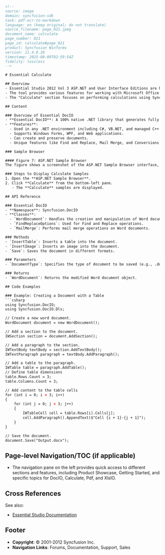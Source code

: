 ```html
<!-- 
source: image
domain: syncfusion-sdk
task: pdf-ocr-to-markdown
language: en (keep original; do not translate)
source_filename: page_021.jpeg
document_name: calculate
page_number: 021
page_id: calculate#page_021
product: Syncfusion Winforms
version: 11.4.0.26
timestamp: 2025-08-09T02:59:54Z
fidelity: lossless
-->

# Essential Calculate

## Overview
- Essential Studio 2012 Vol 3 ASP.NET and User Interface Editions are highlighted.
- The tool provides various features for working with Microsoft Office documents.
- The "Calculate" section focuses on performing calculations using Syncfusion tools in .NET applications.

## Content

### Overview of Essential DocIO
- **Essential DocIO**: A 100% native .NET library that generates fully functional Microsoft Word documents in native Word format.
- **Features**:
  - Used in any .NET environment including C#, VB.NET, and managed C++.
  - Supports Windows Forms, WPF, and Web applications.
  - Can create and preserve documents.
  - Unique features like Find and Replace, Mail Merge, and Conversions.

### Sample Browser

#### Figure 7: ASP.NET Sample Browser
The figure shows a screenshot of the ASP.NET Sample Browser interface, which includes navigation elements for different features such as DocIO, Calculate, Grouping, Pdf, and XlsIO.

### Steps to Display Calculate Samples
1. Open the **ASP.NET Sample Browser**.
2. Click **Calculate** from the bottom-left pane.
   - The **Calculate** samples are displayed.

## API Reference

### Essential DocIO
- **Namespace**: Syncfusion.DocIO
- **Classes**:
  - `WordDocument`: Handles the creation and manipulation of Word documents.
  - `FindReplaceOptions`: Used for Find and Replace operations.
  - `MailMerge`: Performs mail merge operations on Word documents.

### Methods
- `InsertTable`: Inserts a table into the document.
- `InsertImage`: Inserts an image into the document.
- `Save`: Saves the document in different formats.

### Parameters
- `DocumentType`: Specifies the type of document to be saved (e.g., .doc, .docx).

### Returns
- `WordDocument`: Returns the modified Word document object.

## Code Examples

### Example: Creating a Document with a Table
```csharp
using Syncfusion.DocIO;
using Syncfusion.DocIO.Dls;

// Create a new word document.
WordDocument document = new WordDocument();

// Add a section to the document.
IWSection section = document.AddSection();

// Add a paragraph to the section.
IWTextBody textBody = section.AddTextBody();
IWTextParagraph paragraph = textBody.AddParagraph();

// Add a table to the paragraph.
IWTable table = paragraph.AddTable();
// Define table dimensions
table.Rows.Count = 3;
table.Columns.Count = 3;

// Add content to the table cells
for (int i = 0; i < 3; i++)
{
    for (int j = 0; j < 3; j++)
    {
        IWTableCell cell = table.Rows[i].Cells[j];
        cell.AddParagraph().AppendText($"Cell {i + 1}-{j + 1}");
    }
}

// Save the document.
document.Save("Output.docx");
```

## Page-level Navigation/TOC (if applicable)
- The navigation pane on the left provides quick access to different sections and features, including Product Showcase, Getting Started, and specific topics for DocIO, Calculate, Pdf, and XlsIO.

## Cross References
See also:
- [Essential Studio Documentation](https://www.syncfusion.com/products/windowsforms/documentation)

## Footer
- **Copyright**: © 2001-2012 Syncfusion Inc.
- **Navigation Links**: Forums, Documentation, Support, Sales

<!-- tags: [calculate, essential studio, winforms, sample browser, docio, .net] keywords: [calculate, document generation, mail merge, text formatting, text body, text paragraph, table, document type, document creation, word document, finding and replacing, mail merge, .net, windows forms, wPF, Web applications] -->
```
